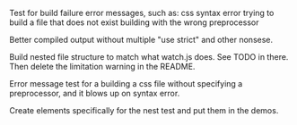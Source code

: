 Test for build failure error messages, such as:
  css syntax error
  trying to build a file that does not exist
  building with the wrong preprocessor

Better compiled output without multiple "use strict" and other nonsese.

Build nested file structure to match what watch.js does. See TODO in there.
  Then delete the limitation warning in the README.

Error message test for a building a css file without specifying a preprocessor,
and it blows up on syntax error.

Create elements specifically for the nest test and put them in the demos.
